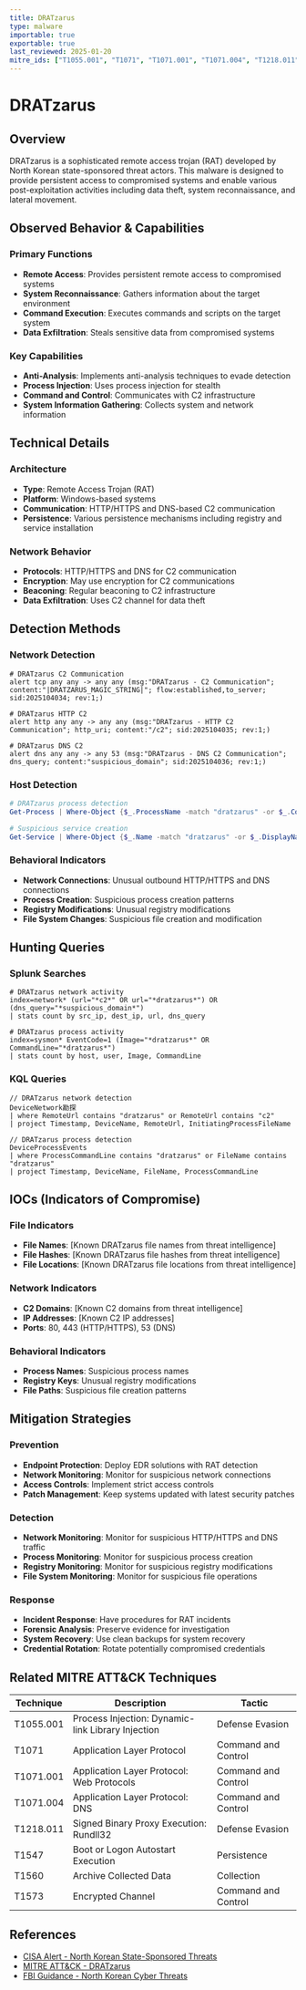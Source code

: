 ```yaml
---
title: DRATzarus
type: malware
importable: true
exportable: true
last_reviewed: 2025-01-20
mitre_ids: ["T1055.001", "T1071", "T1071.001", "T1071.004", "T1218.011", "T1547", "T1560", "T1573"]
---
```


# DRATzarus

## Overview

DRATzarus is a sophisticated remote access trojan (RAT) developed by North Korean state-sponsored threat actors. This malware is designed to provide persistent access to compromised systems and enable various post-exploitation activities including data theft, system reconnaissance, and lateral movement.

## Observed Behavior & Capabilities

### Primary Functions
- **Remote Access**: Provides persistent remote access to compromised systems
- **System Reconnaissance**: Gathers information about the target environment
- **Command Execution**: Executes commands and scripts on the target system
- **Data Exfiltration**: Steals sensitive data from compromised systems

### Key Capabilities
- **Anti-Analysis**: Implements anti-analysis techniques to evade detection
- **Process Injection**: Uses process injection for stealth
- **Command and Control**: Communicates with C2 infrastructure
- **System Information Gathering**: Collects system and network information

## Technical Details

### Architecture
- **Type**: Remote Access Trojan (RAT)
- **Platform**: Windows-based systems
- **Communication**: HTTP/HTTPS and DNS-based C2 communication
- **Persistence**: Various persistence mechanisms including registry and service installation

### Network Behavior
- **Protocols**: HTTP/HTTPS and DNS for C2 communication
- **Encryption**: May use encryption for C2 communications
- **Beaconing**: Regular beaconing to C2 infrastructure
- **Data Exfiltration**: Uses C2 channel for data theft

## Detection Methods

### Network Detection
```suricata
# DRATzarus C2 Communication
alert tcp any any -> any any (msg:"DRATzarus - C2 Communication"; content:"|DRATZARUS_MAGIC_STRING|"; flow:established,to_server; sid:2025104034; rev:1;)

# DRATzarus HTTP C2
alert http any any -> any any (msg:"DRATzarus - HTTP C2 Communication"; http_uri; content:"/c2"; sid:2025104035; rev:1;)

# DRATzarus DNS C2
alert dns any any -> any 53 (msg:"DRATzarus - DNS C2 Communication"; dns_query; content:"suspicious_domain"; sid:2025104036; rev:1;)
```

### Host Detection
```powershell
# DRATzarus process detection
Get-Process | Where-Object {$_.ProcessName -match "dratzarus" -or $_.CommandLine -match "dratzarus"}

# Suspicious service creation
Get-Service | Where-Object {$_.Name -match "dratzarus" -or $_.DisplayName -match "dratzarus"}
```

### Behavioral Indicators
- **Network Connections**: Unusual outbound HTTP/HTTPS and DNS connections
- **Process Creation**: Suspicious process creation patterns
- **Registry Modifications**: Unusual registry modifications
- **File System Changes**: Suspicious file creation and modification

## Hunting Queries

### Splunk Searches
```splunk
# DRATzarus network activity
index=network* (url="*c2*" OR url="*dratzarus*") OR (dns_query="*suspicious_domain*")
| stats count by src_ip, dest_ip, url, dns_query

# DRATzarus process activity
index=sysmon* EventCode=1 (Image="*dratzarus*" OR CommandLine="*dratzarus*")
| stats count by host, user, Image, CommandLine
```

### KQL Queries
```kql
// DRATzarus network detection
DeviceNetwork勘探
| where RemoteUrl contains "dratzarus" or RemoteUrl contains "c2"
| project Timestamp, DeviceName, RemoteUrl, InitiatingProcessFileName

// DRATzarus process detection
DeviceProcessEvents
| where ProcessCommandLine contains "dratzarus" or FileName contains "dratzarus"
| project Timestamp, DeviceName, FileName, ProcessCommandLine
```

## IOCs (Indicators of Compromise)

### File Indicators
- **File Names**: [Known DRATzarus file names from threat intelligence]
- **File Hashes**: [Known DRATzarus file hashes from threat intelligence]
- **File Locations**: [Known DRATzarus file locations from threat intelligence]

### Network Indicators
- **C2 Domains**: [Known C2 domains from threat intelligence]
- **IP Addresses**: [Known C2 IP addresses]
- **Ports**: 80, 443 (HTTP/HTTPS), 53 (DNS)

### Behavioral Indicators
- **Process Names**: Suspicious process names
- **Registry Keys**: Unusual registry modifications
- **File Paths**: Suspicious file creation patterns

## Mitigation Strategies

### Prevention
- **Endpoint Protection**: Deploy EDR solutions with RAT detection
- **Network Monitoring**: Monitor for suspicious network connections
- **Access Controls**: Implement strict access controls
- **Patch Management**: Keep systems updated with latest security patches

### Detection
- **Network Monitoring**: Monitor for suspicious HTTP/HTTPS and DNS traffic
- **Process Monitoring**: Monitor for suspicious process creation
- **Registry Monitoring**: Monitor for suspicious registry modifications
- **File System Monitoring**: Monitor for suspicious file operations

### Response
- **Incident Response**: Have procedures for RAT incidents
- **Forensic Analysis**: Preserve evidence for investigation
- **System Recovery**: Use clean backups for system recovery
- **Credential Rotation**: Rotate potentially compromised credentials

## Related MITRE ATT&CK Techniques

| Technique | Description | Tactic |
|-----------|-------------|---------|
| T1055.001 | Process Injection: Dynamic-link Library Injection | Defense Evasion |
| T1071 | Application Layer Protocol | Command and Control |
| T1071.001 | Application Layer Protocol: Web Protocols | Command and Control |
| T1071.004 | Application Layer Protocol: DNS | Command and Control |
| T1218.011 | Signed Binary Proxy Execution: Rundll32 | Defense Evasion |
| T1547 | Boot or Logon Autostart Execution | Persistence |
| T1560 | Archive Collected Data | Collection |
| T1573 | Encrypted Channel | Command and Control |

## References

- [CISA Alert - North Korean State-Sponsored Threats](https://www.cisa.gov/news-events/cybersecurity-advisories/)
- [MITRE ATT&CK - DRATzarus](https://attack.mitre.org/software/)
- [FBI Guidance - North Korean Cyber Threats](https://www.fbi.gov/)
